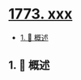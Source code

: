 # [1773. xxx](https://github.com/Tdahuyou/TNotes.leetcode/tree/main/notes/1773.%20xxx)

<!-- region:toc -->

- [1. 📝 概述](#1--概述)

<!-- endregion:toc -->

## 1. 📝 概述
